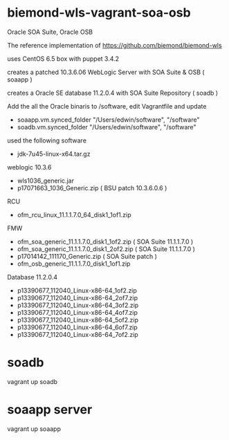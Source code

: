 biemond-wls-vagrant-soa-osb
==========================

Oracle SOA Suite, Oracle OSB

The reference implementation of https://github.com/biemond/biemond-wls  

uses CentOS 6.5 box with puppet 3.4.2

creates a patched 10.3.6.06 WebLogic Server with SOA Suite & OSB ( soaapp )

creates a Oracle SE database 11.2.0.4 with SOA Suite Repository ( soadb )

Add the all the Oracle binaris to /software, edit Vagrantfile and update
- soaapp.vm.synced_folder "/Users/edwin/software", "/software"
- soadb.vm.synced_folder "/Users/edwin/software", "/software"

used the following software
- jdk-7u45-linux-x64.tar.gz

weblogic 10.3.6
- wls1036_generic.jar
- p17071663_1036_Generic.zip ( BSU patch 10.3.6.0.6 )

RCU
- ofm_rcu_linux_11.1.1.7.0_64_disk1_1of1.zip

FMW
- ofm_soa_generic_11.1.1.7.0_disk1_1of2.zip ( SOA Suite 11.1.1.7.0  )
- ofm_soa_generic_11.1.1.7.0_disk1_2of2.zip ( SOA Suite 11.1.1.7.0  )
- p17014142_111170_Generic.zip ( SOA Suite patch )
- ofm_osb_generic_11.1.1.7.0_disk1_1of1.zip

Database 11.2.0.4
- p13390677_112040_Linux-x86-64_1of2.zip
- p13390677_112040_Linux-x86-64_2of7.zip
- p13390677_112040_Linux-x86-64_3of2.zip
- p13390677_112040_Linux-x86-64_4of7.zip
- p13390677_112040_Linux-x86-64_5of2.zip
- p13390677_112040_Linux-x86-64_6of7.zip
- p13390677_112040_Linux-x86-64_7of2.zip

# soadb  
vagrant up soadb

# soaapp server  
vagrant up soaapp


